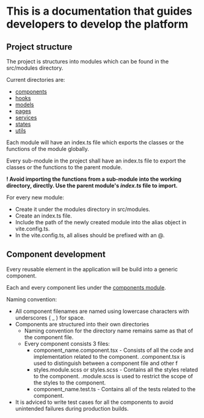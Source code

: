 # This is a documentation that guides developers to develop the platform

## Project structure

The project is structures into modules which can be found in the src/modules directory.

Current directories are:

- [components](src/modules/components/index.ts)
- [hooks](src/modules/hooks/index.ts)
- [models](src/modules/models/index.ts)
- [pages](src/modules/pages/index.ts)
- [services](src/modules/services/index.ts)
- [states](src/modules/states/index.ts)
- [utils](src/modules/utils/index.ts)

Each module will have an index.ts file which exports the classes or the functions of the module globally.

Every sub-module in the project shall have an index.ts file to export the classes or the functions to the parent module.

**! Avoid importing the functions from a sub-module into the working directory, directly. Use the parent module's _index.ts_ file to import.**

For every new module:

- Create it under the modules directory in src/modules.
- Create an index.ts file.
- Include the path of the newly created module into the alias object in vite.config.ts.
- In the vite.config.ts, all alises should be prefixed with an @.

## Component development

Every reusable element in the application will be build into a generic component.

Each and every component lies under the [components module](src/modules/components).

Naming convention:

- All component filenames are named using lowercase characters with underscores ( \_ ) for space.
- Components are structured into their own directories
  - Naming convention for the directory name remains same as that of the component file.
  - Every component consists 3 files:
    - component_name.component.tsx - Consists of all the code and implementation related to the component. .component.tsx is used to distinguish between a component file and other f
    - styles.module.scss or styles.scss - Contains all the styles related to the component. .module.scss is used to restrict the scope of the styles to the component.
    - component_name.test.ts - Contains all of the tests related to the component.
- It is adviced to write test cases for all the components to avoid unintended failures during production builds.
